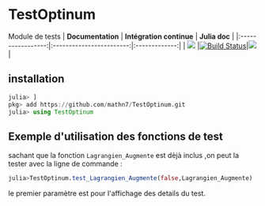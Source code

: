 # TestOptinum
Module de tests
| **Documentation** | **Intégration continue** | **Julia doc** |
|:-----------------:|:------------------------:|:-------------:|
| [![](https://img.shields.io/badge/docs-dev-blue.svg)](https://mathn7.github.io/TestOptinum/dev/) |[![Build Status](https://travis-ci.com/mathn7/TestOptinum.svg?branch=master)](https://travis-ci.com/mathn7/TestOptinum)|[![](https://img.shields.io/badge/Julia--docs-v1-informational)](https://docs.julialang.org) |


## installation

```julia
julia> ]
pkg> add https://github.com/mathn7/TestOptinum.git
julia> using TestOptinum
```
## Exemple d'utilisation des fonctions de test

sachant que la fonction ``Lagrangien_Augmente`` est dèjà inclus
,on peut la tester avec la ligne de commande :
```julia
julia>TestOptinum.test_Lagrangien_Augmente(false,Lagrangien_Augmente)
```
le premier paramètre est pour l'affichage des details du test.
